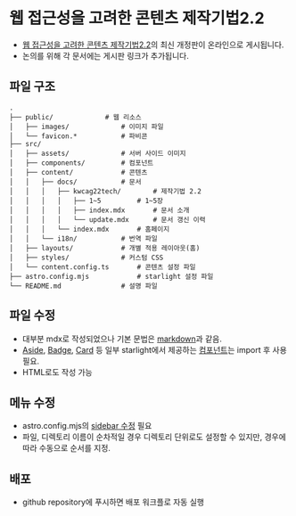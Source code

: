 # 웹 접근성을 고려한 콘텐츠 제작기법2.2

* [웹 접근성을 고려한 콘텐츠 제작기법2.2](https://www.kioskui.or.kr/index.do?menu_id=00000976)의 최신 개정판이 온라인으로 게시됩니다.
* 논의를 위해 각 문서에는 게시판 링크가 추가됩니다.

## 파일 구조
```
.
├── public/				# 웹 리소스
│   ├── images/				# 이미지 파일
│   └── favicon.*			# 파비콘
├── src/
│   ├── assets/				# 서버 사이드 이미지
│   ├── components/			# 컴포넌트
│   ├── content/			# 콘텐츠
│   │   ├── docs/			# 문서
│   │   │   ├── kwcag22tech/		# 제작기법 2.2
│   │   │   │   ├── 1~5			# 1~5장
│   │   │   │   ├── index.mdx		# 문서 소개
│   │   │   │   └── update.mdx		# 문서 갱신 이력
│   │   │   └── index.mdx		# 홈페이지
│   │   └── i18n/			# 번역 파일
│   ├── layouts/			# 개별 적용 레이아웃(홈)
│   ├── styles/				# 커스텀 CSS
│   └── content.config.ts		# 콘텐츠 설정 파일
├── astro.config.mjs			# starlight 설정 파일
└── README.md				# 설명 파일
```

## 파일 수정
* 대부분 mdx로 작성되었으나 기본 문법은 [markdown](https://www.markdownguide.org/)과 같음.
* [Aside](https://starlight.astro.build/ko/components/asides/), [Badge](https://starlight.astro.build/ko/components/badges/), [Card](https://starlight.astro.build/ko/components/cards/) 등 일부 starlight에서 제공하는 [컴포넌트](https://starlight.astro.build/ko/components/using-components/)는 import 후 사용 필요.
* HTML로도 작성 가능

## 메뉴 수정
* astro.config.mjs의 [sidebar 수정](https://starlight.astro.build/ko/guides/sidebar/#%EA%B8%B0%EB%B3%B8-%EC%82%AC%EC%9D%B4%EB%93%9C%EB%B0%94) 필요
* 파일, 디렉토리 이름이 순차적일 경우 디렉토리 단위로도 설정할 수 있지만, 경우에 따라 수동으로 순서를 지정.

## 배포
* github repository에 푸시하면 배포 워크플로 자동 실행